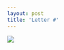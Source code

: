 ```yaml
---
layout: post
title: 'Letter #'
---
```


![](https://raw.githubusercontent.com/sdecsesznak/sdecsesznak.github.io/master/assets/images/01_27_2020.png)